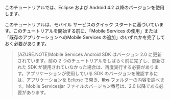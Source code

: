 このチュートリアルでは、Eclipse および Android 4.2 以降のバージョンを使用します。

このチュートリアルは、モバイル サービスのクイック スタートに基づいています。このチュートリアルを開始する前に、「Mobile Services の使用」または「既存のアプリケーションへのMobile Services の追加」のいずれかを完了しておく必要があります。

>[AZURE.NOTE]Mobile Services Android SDK はバージョン 2.0 に更新されています。前の 2 つのチュートリアルをしばらく前に完了し、更新された SDK が使用されていなかった場合は、再度実行する必要があります。アプリケーションが使用している SDK のバージョンを確認するには、アプリケーションを Eclipse で開き、**libs** フォルダーの内容を調べます。Mobile Servicesjar ファイルのバージョン番号は、2.0 以降である必要があります。

<!---HONumber=July15_HO4-->